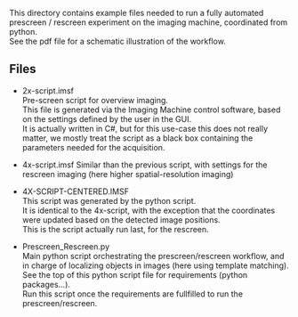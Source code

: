 This directory contains example files needed to run a fully automated prescreen / rescreen experiment on the imaging machine, coordinated from python.  
See the pdf file for a schematic illustration of the workflow.  

## Files

- 2x-script.imsf  
Pre-screen script for overview imaging.  
This file is generated via the Imaging Machine control software, based on the settings defined by the user in the GUI.  
It is actually written in C#, but for this use-case this does not really matter, we mostly treat the script as a black box containing the parameters needed for the acquisition.  

- 4x-script.imsf
Similar than the previous script, with settings for the rescreen imaging (here higher spatial-resolution imaging)  

- 4X-SCRIPT-CENTERED.IMSF  
This script was generated by the python script.  
It is identical to the 4x-script, with the exception that the coordinates were updated based on the detected image positions.  
This is the script actually run last, for the rescreen.  

- Prescreen_Rescreen.py  
Main python script orchestrating the prescreen/rescreen workflow, and in charge of localizing objects in images (here using template matching).    
See the top of this python script file for requirements (python packages...).  
Run this script once the requirements are fullfilled to run the prescreen/rescreen.